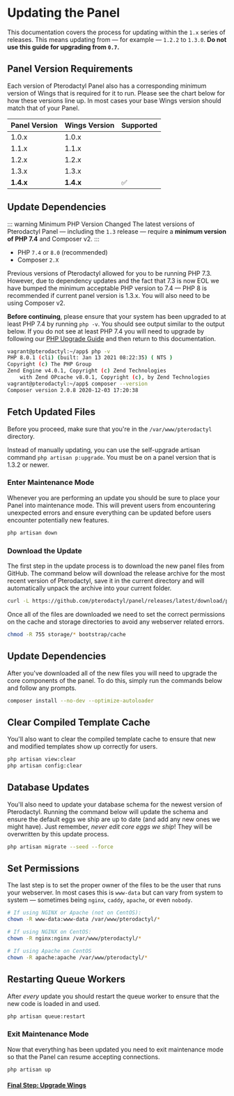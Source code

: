 # Updating the Panel
This documentation covers the process for updating within the `1.x` series of releases. This means updating from
&mdash; for example &mdash; `1.2.2` to `1.3.0`. **Do not use this guide for upgrading from `0.7`.**

## Panel Version Requirements
Each version of Pterodactyl Panel also has a corresponding minimum version of Wings that
is required for it to run. Please see the chart below for how these versions line up. In
most cases your base Wings version should match that of your Panel.

| Panel Version | Wings Version | Supported |
| ------------- | ------------- | --------- |
| 1.0.x         | 1.0.x         |           |
| 1.1.x         | 1.1.x         |           |
| 1.2.x         | 1.2.x         |           |
| 1.3.x         | 1.3.x         |           |
| **1.4.x**     | **1.4.x**     | ✅        |

## Update Dependencies
::: warning Minimum PHP Version Changed
The latest versions of Pterodactyl Panel — including the `1.3` release — require a **minimum version of PHP 7.4** and
Composer v2.
:::

* PHP `7.4` or `8.0` (recommended)
* Composer `2.X`

Previous versions of Pterodactyl allowed for you to be running PHP 7.3. However, due to dependency updates and
the fact that 7.3 is now EOL we have bumped the minimum acceptable PHP version to 7.4 — PHP 8 is recommended if current panel version is 1.3.x. You
will also need to be using Composer v2.

**Before continuing**, please ensure that your system has been upgraded to at least PHP 7.4 by running `php -v`. You 
should see output similar to the output below. If you do not see at least PHP 7.4 you will need to upgrade by following
our [PHP Upgrade Guide](/guides/php_upgrade.md) and then return to this documentation.

``` bash
vagrant@pterodactyl:~/app$ php -v
PHP 8.0.1 (cli) (built: Jan 13 2021 08:22:35) ( NTS )
Copyright (c) The PHP Group
Zend Engine v4.0.1, Copyright (c) Zend Technologies
    with Zend OPcache v8.0.1, Copyright (c), by Zend Technologies
vagrant@pterodactyl:~/app$ composer --version
Composer version 2.0.8 2020-12-03 17:20:38
```

## Fetch Updated Files
Before you proceed, make sure that you're in the `/var/www/pterodactyl` directory.

Instead of manually updating, you can use the self-upgrade artisan command `php artisan p:upgrade`. You must be on a panel version that is 1.3.2 or newer.

### Enter Maintenance Mode
Whenever you are performing an update you should be sure to place your Panel into maintenance mode. This will prevent
users from encountering unexpected errors and ensure everything can be updated before users encounter
potentially new features.

``` bash
php artisan down
```

### Download the Update
The first step in the update process is to download the new panel files from GitHub. The command below will download
the release archive for the most recent version of Pterodactyl, save it in the current directory and will automatically
unpack the archive into your current folder.

``` bash
curl -L https://github.com/pterodactyl/panel/releases/latest/download/panel.tar.gz | tar -xzv
```

Once all of the files are downloaded we need to set the correct permissions on the cache and storage directories to avoid
any webserver related errors.

``` bash
chmod -R 755 storage/* bootstrap/cache
```

## Update Dependencies
After you've downloaded all of the new files you will need to upgrade the core components of the panel. To do this,
simply run the commands below and follow any prompts.

``` bash
composer install --no-dev --optimize-autoloader
```

## Clear Compiled Template Cache
You'll also want to clear the compiled template cache to ensure that new and modified templates show up correctly for
users.

``` bash
php artisan view:clear
php artisan config:clear
```

## Database Updates
You'll also need to update your database schema for the newest version of Pterodactyl. Running the command below
will update the schema and ensure the default eggs we ship are up to date (and add any new ones we might have). Just
remember, _never edit core eggs we ship_! They will be overwritten by this update process.

``` bash
php artisan migrate --seed --force
```

## Set Permissions
The last step is to set the proper owner of the files to be the user that runs your webserver. In most cases this
is `www-data` but can vary from system to system &mdash; sometimes being `nginx`, `caddy`, `apache`, or even `nobody`.

``` bash
# If using NGINX or Apache (not on CentOS):
chown -R www-data:www-data /var/www/pterodactyl/*

# If using NGINX on CentOS:
chown -R nginx:nginx /var/www/pterodactyl/*

# If using Apache on CentOS
chown -R apache:apache /var/www/pterodactyl/*
```

## Restarting Queue Workers
After _every_ update you should restart the queue worker to ensure that the new code is loaded in and used.

``` bash
php artisan queue:restart
```

### Exit Maintenance Mode
Now that everything has been updated you need to exit maintenance mode so that the Panel can resume accepting
connections.

``` bash
php artisan up
```

#### [Final Step: Upgrade Wings](/wings/1.0/upgrading.md)
